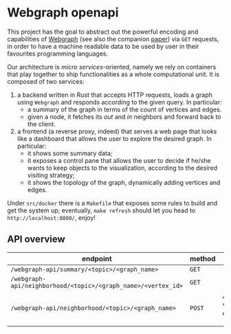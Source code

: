 # Webgraph openapi

This project has the goal to abstract out the powerful encoding and capabilities of [Webgraph](https://github.com/vigna/webgraph-rs)
(see also the companion [paper](https://dl.acm.org/doi/10.1145/3589335.3651581)) via `GET` requests, in order to have a machine readable
data to be used by user in their favourites programming languages.

Our architecture is *micro services*-oriented, namely we rely on containers that play together to ship functionalities as a whole computational unit.
It is composed of two services:

1. a backend written in Rust that accepts HTTP requests, loads a graph using `Webgraph` and responds according to the given query. In particular:
    - a summary of the graph in terms of the count of vertices and edges.
    - given a node, it fetches its *out* and *in* neighbors and forward back to the client.
2. a frontend (a reverse proxy, indeed) that serves a web page that looks like a dashboard that allows the user to explore the desired graph. In particular:
    - it shows some summary data;
    - it exposes a control pane that allows the user to decide if he/she wants to keep objects to the visualization, according to the desired visiting strategy;
    - it shows the topology of the graph, dynamically adding vertices and edges.

Under `src/docker` there is a `Makefile` that exposes some rules to build and get the system up; eventually, `make refresh` should let you head to `http://localhost:8800/`, enjoy!

## API overview

|endpoint|method|body|response|
|---|---|---|---|
|`/webgraph-api/summary/<topic>/<graph_name>`|`GET`||`{"graph_name":"pg","num_nodes":668261953,"num_arcs":2162523341}`|
|`/webgraph-api/neighborhood/<topic>/<graph_name>/<vertex_id>`|`GET`||`[{"vertex":3517367,"outborhood":[[3518074,2,1],[3518075,2,1]],"inborhood":[[3514838,2,1]]}]`|
|`/webgraph-api/neighborhood/<topic>/<graph_name>`|`POST`|An array of `usize` values, for example: `[5748,4589,324,1]`|`[{"vertex":3517367,"outborhood":[[3518074,2,1],[3518075,2,1]],"inborhood":[[3514838,2,1]]},{"vertex":857487,"outborhood":[[857878,2,1],[857879,2,1]],"inborhood":[[857231,2,1]]}]`|